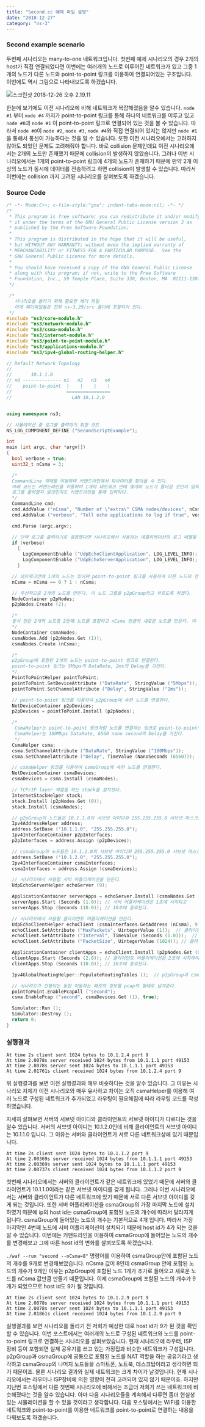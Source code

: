 ```yaml
---
title: "Second.cc 예제 파일 설명"
date: "2018-12-27"
category: "ns-3"
---
```


### Second example scenario

두번째 시나리오는 many-to-one 네트워크입니다. 첫번째 예제 시나리오의 경우 2개의 host가 직접 연결되었다면 이번에는 여러개의 노드로 이루어진 네트워크가 있고 그중 1개의 노드가 다른 노드와 point-to-point 링크를 이용하여 연결되어있는 구조입니다. 이번에도 역시 그림으로 나타내보도록 하겠습니다.

![스크린샷 2018-12-26 오후 2.19.11](https://i.imgur.com/e8orERg.png)

한눈에 보기에도 이전 시나리오에 비해 네트워크가 복잡해졌음을 알수 있습니다. `node #1` 부터 `node #4` 까지가 point-to-point 링크를 통해 하나의 네트워크를 이루고 있고 `node #0`과 `node #1` 이 point-to-point 링크로 연결되어 있는 것을 볼 수 있습니다. 따라서 `node #0`이 `node #2`, `node #3`, `node #4`와 직접 연결되어 있지는 않지만 `node #1`을 통해서 통신이 가능하다는 것을 알 수 있습니다. 또한 이전 시나리오에서는 고려하지 않아도 되었던 문제도 고려해줘야 합니다. 바로 collision 문제인데요 이전 시나리오에서는 2개의 노드만 존재했기 때문에 collision이 발생하지 않았습니다. 그러나 이번 시나리오에서는 1개의 point-to-point 링크에 4개의 노드가 존재하기 때문에 만약 2개 이상의 노드가 동시에 데이터를 전송하려고 하면 collision이 발생할 수 있습니다. 따라서 이번에는 collision 까지 고려된 시나리오를 살펴보도록 하겠습니다.

### Source Code

```C++
/* -*- Mode:C++; c-file-style:"gnu"; indent-tabs-mode:nil; -*- */
/*
 * This program is free software; you can redistribute it and/or modify
 * it under the terms of the GNU General Public License version 2 as
 * published by the Free Software Foundation;
 *
 * This program is distributed in the hope that it will be useful,
 * but WITHOUT ANY WARRANTY; without even the implied warranty of
 * MERCHANTABILITY or FITNESS FOR A PARTICULAR PURPOSE.  See the
 * GNU General Public License for more details.
 *
 * You should have received a copy of the GNU General Public License
 * along with this program; if not, write to the Free Software
 * Foundation, Inc., 59 Temple Place, Suite 330, Boston, MA  02111-1307  USA
 */

 /*
   시나리오를 돌리기 위해 필요한 해더 파일
   아래 헤더파일들은 전부 ns-3.29/src 폴더에 포함되어 있다.
 */
#include "ns3/core-module.h"
#include "ns3/network-module.h"
#include "ns3/csma-module.h"
#include "ns3/internet-module.h"
#include "ns3/point-to-point-module.h"
#include "ns3/applications-module.h"
#include "ns3/ipv4-global-routing-helper.h"

// Default Network Topology
//
//       10.1.1.0
// n0 -------------- n1   n2   n3   n4
//    point-to-point  |    |    |    |
//                    ================
//                      LAN 10.1.2.0


using namespace ns3;

// 시뮬레이션 중 로그를 출력하기 위한 코드
NS_LOG_COMPONENT_DEFINE ("SecondScriptExample");

int
main (int argc, char *argv[])
{
  bool verbose = true;
  uint32_t nCsma = 3;

  /*
  CommandLine 객체를 이용하여 커맨드라인에서 파라미터를 받아올 수 있다.
  아래 코드는 커맨드라인을 이용하여 1개의 네트워크 안에 몇개의 노드가 들어갈 것인지 입력한다. (기본값은 3)
  로그를 출력할지 말것인지도 커맨드라인을 통해 입력하다.
  */
  CommandLine cmd;
  cmd.AddValue ("nCsma", "Number of \"extra\" CSMA nodes/devices", nCsma);
  cmd.AddValue ("verbose", "Tell echo applications to log if true", verbose);

  cmd.Parse (argc,argv);

  // 만약 로그를 출력하기로 결정했다면 시나리오에서 사용하는 에플리케이션의 로그 레벨을 설정하여 로그가 출력될 수 있도록 한다.
  if (verbose)
    {
      LogComponentEnable ("UdpEchoClientApplication", LOG_LEVEL_INFO);
      LogComponentEnable ("UdpEchoServerApplication", LOG_LEVEL_INFO);
    }

  // 네트워크안에 1개의 노드는 있어야 point-to-point 링크를 사용하여 다른 노드와 연결할 수 있으므로 nCsma의 값이 1개 이상이 되도록 해준다.
  nCsma = nCsma == 0 ? 1 : nCsma;

  // 우선적으로 2개의 노드를 만든다. 이 노드 그룹을 p2pGroup라고 부르도록 하겠다.
  NodeContainer p2pNodes;
  p2pNodes.Create (2);

  /*
  앞서 만든 2개의 노드중 2번째 노드를 포함하고 nCsma 만큼의 새로운 노드를 만든다. 이 노드 그룹을 csmaGroup라고 부르도록 하겠다.
  */
  NodeContainer csmaNodes;
  csmaNodes.Add (p2pNodes.Get (1));
  csmaNodes.Create (nCsma);

  /*
  p2pGroup에 포함된 2개의 노드는 point-to-point 링크로 연결된다.
  point-to-point 링크는 5Mbps의 DataRate, 2ms의 Delay를 가진다.
  */
  PointToPointHelper pointToPoint;
  pointToPoint.SetDeviceAttribute ("DataRate", StringValue ("5Mbps"));
  pointToPoint.SetChannelAttribute ("Delay", StringValue ("2ms"));

  // point-to-point 링크를 이용하여 p2pGroup에 속한 노드를 연결한다.
  NetDeviceContainer p2pDevices;
  p2pDevices = pointToPoint.Install (p2pNodes);

  /*
   CsmaHelper는 point-to-point 링크처럼 노드를 연결하는 링크로 point-to-point와의 차이점은 CSMA를 지원한다는 점이다.
   CsmaHelper는 100Mbps DataRate, 6560 nano second의 Delay를 가진다.
   */
  CsmaHelper csma;
  csma.SetChannelAttribute ("DataRate", StringValue ("100Mbps"));
  csma.SetChannelAttribute ("Delay", TimeValue (NanoSeconds (6560)));

  // csmaHelper 링크를 이용하여 csmaGroup에 속한 노드를 연결한다.
  NetDeviceContainer csmaDevices;
  csmaDevices = csma.Install (csmaNodes);

  // TCP/IP layer 역할을 하는 stack을 설치한다.
  InternetStackHelper stack;
  stack.Install (p2pNodes.Get (0));
  stack.Install (csmaNodes);

  // p2pGroup의 노드들은 10.1.1.0의 서브넷 아이디와 255.255.255.0 서브넷 마스크를 갖는다.
  Ipv4AddressHelper address;
  address.SetBase ("10.1.1.0", "255.255.255.0");
  Ipv4InterfaceContainer p2pInterfaces;
  p2pInterfaces = address.Assign (p2pDevices);

  // csmaGroup의 노드들은 10.1.2.0의 서브넷 아이디와 255.255.255.0 서브넷 마스크를 갖는다.
  address.SetBase ("10.1.2.0", "255.255.255.0");
  Ipv4InterfaceContainer csmaInterfaces;
  csmaInterfaces = address.Assign (csmaDevices);

  // 시나리오에서 사용할 서버 어플리케이션을 만든다.
  UdpEchoServerHelper echoServer (9);

  ApplicationContainer serverApps = echoServer.Install (csmaNodes.Get (nCsma)); // csmaGroup중 가장 마지막 노드에 서버 어플리케이션을 설치한다.
  serverApps.Start (Seconds (1.0)); // 서버 어플리케이션은 1초에 시작되고
  serverApps.Stop (Seconds (10.0)); // 10초에 종료된다.

  // 시나리오에서 사용할 클라이언트 어플리케이션을 만든다.
  UdpEchoClientHelper echoClient (csmaInterfaces.GetAddress (nCsma), 9);
  echoClient.SetAttribute ("MaxPackets", UintegerValue (1));  // 클라이언트 어플리케이션은 최대 1개의 패킷을 서버로 전송한다
  echoClient.SetAttribute ("Interval", TimeValue (Seconds (1.0)));  // 클라이언트 어플리케이션이 서버로 패킷을 전송하는 간격은 1초이다.
  echoClient.SetAttribute ("PacketSize", UintegerValue (1024)); // 클라이언트 어플리케이션이 전송하는 패킷의 크기는 1024Byte 이다.

  ApplicationContainer clientApps = echoClient.Install (p2pNodes.Get (0));  // p2pGroup의 첫번째 노드에 클라이언트 어플리케이션을 설치한다.
  clientApps.Start (Seconds (2.0)); // 클라이언트 어플리케이션은 2초에 시작하여
  clientApps.Stop (Seconds (10.0)); // 10초에 종료된다.

  Ipv4GlobalRoutingHelper::PopulateRoutingTables ();  // p2pGroup과 csmaGroup에 공통으로 속한 노드가 패킷을 받은 경우 어느 노드로 패킷을 전달해야하는지 알려준다.

  // 시나리오가 진행되는 동한 이동하는 패킷의 정보를 pcap의 형태로 남겨준다.
  pointToPoint.EnablePcapAll ("second");
  csma.EnablePcap ("second", csmaDevices.Get (1), true);

  Simulator::Run ();
  Simulator::Destroy ();
  return 0;
}
```

### 실행결과

```shell
At time 2s client sent 1024 bytes to 10.1.2.4 port 9
At time 2.0078s server received 1024 bytes from 10.1.1.1 port 49153
At time 2.0078s server sent 1024 bytes to 10.1.1.1 port 49153
At time 2.01761s client received 1024 bytes from 10.1.2.4 port 9
```

위 실행결과를 보면 이전 실행결과와 매우 비슷하다는 것을 알수 있습니다. 그 이유는 시나리오 자체가 이전 시나리오와 매우 유사하고 차이는 오직 csmaHelper를 이용해 여러 노드로 구성된 네트워크가 추가되었고 라우팅이 필요해짐에 따라 라우팅 코드를 작성하였습니다.

자세히 살펴보면 서버의 서브넷 아이디와 클라이언트의 서브넷 아이디가 다르다는 것을 알수 있습니다. 서버의 서브넷 아이디는 10.1.2.0인데 비해 클라이언트의 서브넷 아이디는 10.1.1.0 입니다. 그 이유는 서버와 클라이언트가 서로 다른 네트워크상에 있기 때문입니다.

```shell
At time 2s client sent 1024 bytes to 10.1.1.2 port 9
At time 2.00369s server received 1024 bytes from 10.1.1.1 port 49153
At time 2.00369s server sent 1024 bytes to 10.1.1.1 port 49153
At time 2.00737s client received 1024 bytes from 10.1.1.2 port 9
```

첫번째 시나리오에서는 서버와 클라이언트가 같은 네트워크에 있었기 때문에 서버와 클라이언트가 10.1.1.0이라는 같은 서브넷 아이디를 갖게 됩니다. 그러나 이번 시나리오에서는 서버와 클라이언트가 다른 네트워크에 있기 때문에 서로 다른 서브넷 아이디를 갖게 되는 것입니다. 또한 서버 어플리케이션을 csmaGroup의 가장 마지막 노드에 설치하였기 때문에 ip의 host id는 csmaGroup에 포함된 노드의 개수에 따라서 달라지게 됩니다. csmaGroup에 들어있는 노드의 개수는 기본적으로 4개 입니다. 따라서 가장 마지막인 4번째 노드에 서버 어플리케이션이 설치되기 때문에 host id가 4가 되는 것을 알 수 있습니다. 이번에는 커맨드라인을 이용하여 csmaGroup에 들어있는 노드의 개수를 변경해보고 그에 따른 host id의 변화를 살펴보도록 하겠습니다.

`./waf --run "second --nCsma=8"` 명령어를 이용하여 csmaGroup안에 포함된 노드의 개수를 9개로 변경해보았습니다. nCsma 값이 8인데 csmaGroup 안에 포함된 노드의 개수가 9개인 이유는 p2pGroup에 포함된 노드 1개가 추가로 들어오고 새로운 노드를 nCsma 값만큼 만들기 때문입니다. 이제 csmaGroup에 포함된 노드의 개수가 9개가 되었으므로 host id도 9가 될 것입니다.

```shell
At time 2s client sent 1024 bytes to 10.1.2.9 port 9
At time 2.0078s server received 1024 bytes from 10.1.1.1 port 49153
At time 2.0078s server sent 1024 bytes to 10.1.1.1 port 49153
At time 2.01861s client received 1024 bytes from 10.1.2.9 port 9
```

실행결과를 보면 시나리오를 돌리기 전 저희가 예상한 대로 host id가 9가 된 것을 확인할 수 있습니다. 이번 포스트에서는 여러개의 노드로 구성된 네트워크와 노드를 point-to-point 링크로 연결하는 시나리오를 살펴보았습니다. 현재 시나리오에 라우터, ISP 장비 등이 포함되면 실제 공유기를 쓰고 있는 가정집과 비슷한 네트워크가 구성됩니다. p2pGroup과 csmaGroup에 공통으로 포함된 노드를 NAT 역할을 하는 공유기라고 생각하고 csmaGroup의 나머지 노드들을 스마트폰, 노트북, 데스크탑이라고 생각하면 되기 때문이죠. 물론 시나리오 결과와 실제 네트워크는 크게 차이가 날것입니다. 현재 시나리오에서는 라우터나 ISP장비에 의한 영향이 전혀 고려되어 있지 않기 때문이죠. 하지만 지난번 포스팅에서 다룬 첫번째 시나리오에 비해서는 조금더 저희가 쓰는 네트워크에 비슷해졌다는 것을 알수 있습니다. 아마 다음 시나리오들을 계속해서 다루면 좀더 현실성있는 시뮬레이션을 할 수 있을 것이라고 생각합니다. 다음 포스팅에서는 WiFi를 이용한 네트워크와 point-to-point를 이용한 네트워크를 point-to-point로 연결하는 내용을 다뤄보도록 하겠습니다.
